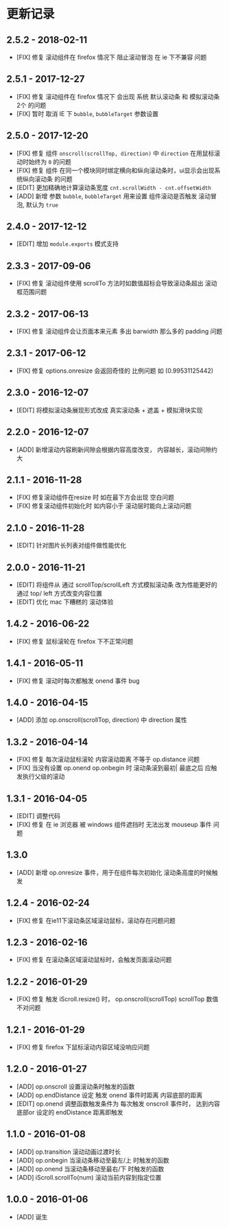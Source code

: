 # 更新记录
## 2.5.2 - 2018-02-11
* [FIX] 修复 滚动组件在 firefox 情况下 阻止滚动冒泡 在 ie 下不兼容 问题

## 2.5.1 - 2017-12-27
* [FIX] 修复 滚动组件在 firefox 情况下 会出现 系统 默认滚动条 和 模拟滚动条 2个 的问题
* [FIX] 暂时 取消 IE 下 `bubble`, `bubbleTarget` 参数设置

## 2.5.0 - 2017-12-20
* [FIX] 修复 组件 `onscroll(scrollTop, direction)` 中 `direction` 在用鼠标滚动时始终为 `0` 的问题
* [FIX] 修复 组件 在同一个模块同时绑定横向和纵向滚动条时，ui显示会出现系统纵向滚动条 的问题
* [EDIT] 更加精确地计算滚动条宽度 `cnt.scrollWidth - cnt.offsetWidth`
* [ADD] 新增 参数 `bubble`, `bubbleTarget` 用来设置 组件滚动是否触发 滚动冒泡, 默认为 `true`

## 2.4.0 - 2017-12-12
* [EDIT] 增加 `module.exports` 模式支持

## 2.3.3 - 2017-09-06
* [FIX] 修复 滚动组件使用 scrollTo 方法时如数值超标会导致滚动条超出 滚动框范围问题

## 2.3.2 - 2017-06-13
* [FIX] 修复 滚动组件会让页面本来元素 多出 barwidth 那么多的 padding 问题

## 2.3.1 - 2017-06-12
* [FIX] 修复 options.onresize 会返回奇怪的 比例问题 如 (0.99531125442)

## 2.3.0 - 2016-12-07
* [EDIT] 将模拟滚动条展现形式改成 真实滚动条 + 遮盖 + 模拟滑块实现

## 2.2.0 - 2016-12-07
* [ADD] 新增滚动内容刷新间隙会根据内容高度改变， 内容越长，滚动间隙约大

## 2.1.1 - 2016-11-28
* [FIX] 修复滚动组件在resize 时 如在最下方会出现 空白问题
* [FIX] 修复滚动组件初始化时 如内容小于 滚动层时能向上滚动问题

## 2.1.0 - 2016-11-28
* [EDIT] 针对图片长列表对组件做性能优化

## 2.0.0 - 2016-11-21
* [EDIT] 将组件从 通过 scrollTop/scrollLeft 方式模拟滚动条 改为性能更好的 通过 top/ left 方式改变内容位置
* [EDIT] 优化 mac 下糟糕的 滚动体验

## 1.4.2 - 2016-06-22
* [FIX] 修复 鼠标滚轮在 firefox 下不正常问题

## 1.4.1 - 2016-05-11
* [FIX] 修复 滚动时每次都触发 onend 事件 bug

## 1.4.0 - 2016-04-15
* [ADD] 添加 op.onscroll(scrollTop, direction) 中 direction 属性

## 1.3.2 - 2016-04-14
* [FIX] 修复 每次滚动鼠标滚轮 内容滚动距离 不等于 op.distance 问题
* [FIX] 当没有设置 op.onend op.onbegin 时 滚动条滚到最初| 最底之后 应触发执行父级的滚动

## 1.3.1 - 2016-04-05
* [EDIT] 调整代码
* [FIX] 修复 在 ie 浏览器 被 windows 组件遮挡时 无法出发 mouseup 事件 问题

## 1.3.0
* [ADD] 新增 op.onresize 事件，用于在组件每次初始化 滚动条高度的时候触发

## 1.2.4 - 2016-02-24
* [FIX] 修复 在ie11下滚动条区域滚动鼠标，滚动存在问题问题

## 1.2.3 - 2016-02-16
* [FIX] 修复 在滚动条区域滚动鼠标时，会触发页面滚动问题

## 1.2.2 - 2016-01-29
* [FIX] 修复 触发 iScroll.resize() 时， op.onscroll(scrollTop) scrollTop 数值不对问题

## 1.2.1 - 2016-01-29
* [FIX] 修复 firefox 下鼠标滚动内容区域没响应问题

## 1.2.0 - 2016-01-27
* [ADD]  op.onscroll    设置滚动条时触发的函数
* [ADD]  op.endDistance 设定 触发 onend 事件时距离 内容底部的距离
* [EDIT] op.onend       调整函数触发条件为 每次触发 onscroll 事件时， 达到内容底部or 设定的 endDistance 距离即触发

## 1.1.0 - 2016-01-08
* [ADD] op.transition 滚动动画过渡时长
* [ADD] op.onbegin 当滚动条移动至最左/上 时触发的函数
* [ADD] op.onend 当滚动条移动至最右/下 时触发的函数
* [ADD] iScroll.scrollTo(num) 滚动当前内容到指定位置

## 1.0.0 - 2016-01-06
* [ADD] 诞生
